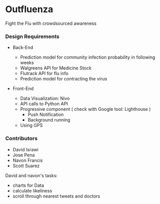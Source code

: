 # Outfluenza

Fight the Flu with crowdsourced awareness

### Design Requirements

- Back-End
  - Prediction model for community infection probability in following weeks
  - Walgreens API for Medicine Stock
  - Flutrack API for flu info
  - Prediction model for contracting the virus

- Front-End
  - Data Visualization: Nivo
  - API calls to Python API
  - Progressive component ( check with Google tool: Lighthouse )
    - Push Notification
    - Background running
  - Using GPS

### Contributors
- David Israwi
- Jose Pena
- Navon Francis
- Scott Suarez


David and navon's tasks:
- charts for Data
- calculate likeliness
- scroll through nearest tweets and doctors
